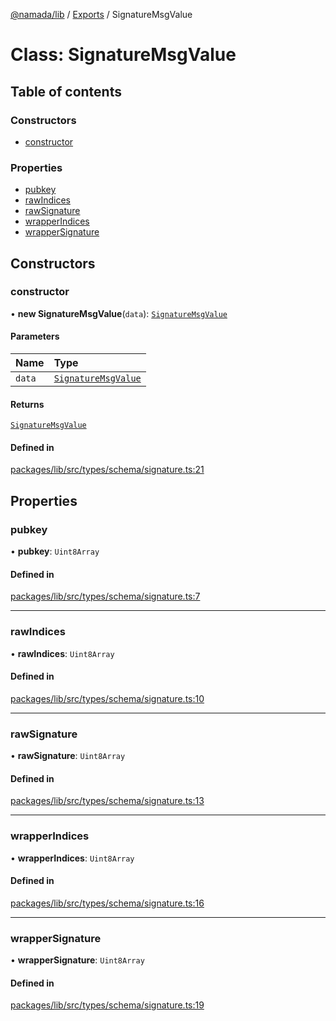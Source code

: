 [@namada/lib](../README.md) / [Exports](../modules.md) / SignatureMsgValue

# Class: SignatureMsgValue

## Table of contents

### Constructors

- [constructor](SignatureMsgValue.md#constructor)

### Properties

- [pubkey](SignatureMsgValue.md#pubkey)
- [rawIndices](SignatureMsgValue.md#rawindices)
- [rawSignature](SignatureMsgValue.md#rawsignature)
- [wrapperIndices](SignatureMsgValue.md#wrapperindices)
- [wrapperSignature](SignatureMsgValue.md#wrappersignature)

## Constructors

### constructor

• **new SignatureMsgValue**(`data`): [`SignatureMsgValue`](SignatureMsgValue.md)

#### Parameters

| Name | Type |
| :------ | :------ |
| `data` | [`SignatureMsgValue`](SignatureMsgValue.md) |

#### Returns

[`SignatureMsgValue`](SignatureMsgValue.md)

#### Defined in

[packages/lib/src/types/schema/signature.ts:21](https://github.com/namada-net/namada-sdkjs/blob/e660aeaf8f96102ae1112a841a7e46dc805fa394/packages/lib/src/types/schema/signature.ts#L21)

## Properties

### pubkey

• **pubkey**: `Uint8Array`

#### Defined in

[packages/lib/src/types/schema/signature.ts:7](https://github.com/namada-net/namada-sdkjs/blob/e660aeaf8f96102ae1112a841a7e46dc805fa394/packages/lib/src/types/schema/signature.ts#L7)

___

### rawIndices

• **rawIndices**: `Uint8Array`

#### Defined in

[packages/lib/src/types/schema/signature.ts:10](https://github.com/namada-net/namada-sdkjs/blob/e660aeaf8f96102ae1112a841a7e46dc805fa394/packages/lib/src/types/schema/signature.ts#L10)

___

### rawSignature

• **rawSignature**: `Uint8Array`

#### Defined in

[packages/lib/src/types/schema/signature.ts:13](https://github.com/namada-net/namada-sdkjs/blob/e660aeaf8f96102ae1112a841a7e46dc805fa394/packages/lib/src/types/schema/signature.ts#L13)

___

### wrapperIndices

• **wrapperIndices**: `Uint8Array`

#### Defined in

[packages/lib/src/types/schema/signature.ts:16](https://github.com/namada-net/namada-sdkjs/blob/e660aeaf8f96102ae1112a841a7e46dc805fa394/packages/lib/src/types/schema/signature.ts#L16)

___

### wrapperSignature

• **wrapperSignature**: `Uint8Array`

#### Defined in

[packages/lib/src/types/schema/signature.ts:19](https://github.com/namada-net/namada-sdkjs/blob/e660aeaf8f96102ae1112a841a7e46dc805fa394/packages/lib/src/types/schema/signature.ts#L19)
